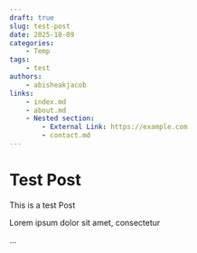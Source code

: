 ```yaml
---
draft: true
slug: test-post
date: 2025-10-09
categories:
    - Temp
tags:
    - test
authors:
    - abisheakjacob
links:
    - index.md
    - about.md
    - Nested section:
        - External Link: https://example.com
        - contact.md
---
```


# Test Post

This is a test Post

Lorem ipsum dolor sit amet, consectetur

<!-- more -->
...
